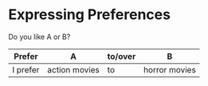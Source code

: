 # Expressing Preferences

Do you like A or B?

Prefer | A | to/over | B
--|--|--|--
I prefer | action movies | to | horror movies
